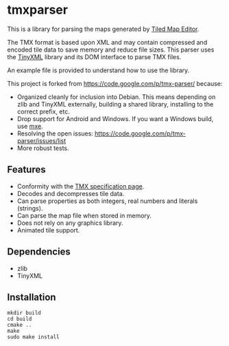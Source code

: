 # tmxparser

This is a library for parsing the maps generated by
[Tiled Map Editor](https://github.com/bjorn/tiled/).

The TMX format is based upon XML and may contain compressed and encoded tile
data to save memory and reduce file sizes. This parser uses the
[TinyXML](http://www.grinninglizard.com/tinyxml/) library and its DOM interface
to parse TMX files.

An example file is provided to understand how to use the library.

This project is forked from https://code.google.com/p/tmx-parser/ because:

 * Organized cleanly for inclusion into Debian. This means depending on zlib
   and TinyXML externally, building a shared library, installing to the correct
   prefix, etc.
 * Drop support for Android and Windows. If you want a Windows build, use
   [mxe](https://github.com/mxe/mxe).
 * Resolving the open issues: https://code.google.com/p/tmx-parser/issues/list
 * More robust tests.

## Features

 * Conformity with the [TMX specification page](https://github.com/bjorn/tiled/wiki/TMX-Map-Format).
 * Decodes and decompresses tile data.
 * Can parse properties as both integers, real numbers and literals (strings).
 * Can parse the map file when stored in memory.
 * Does not rely on any graphics library.
 * Animated tile support.

## Dependencies

 * zlib
 * TinyXML

## Installation

```
mkdir build
cd build
cmake ..
make
sudo make install
```
